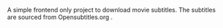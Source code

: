 A simple frontend only project to download movie subtitles. The subtitles are sourced from Opensubtitles.org .
